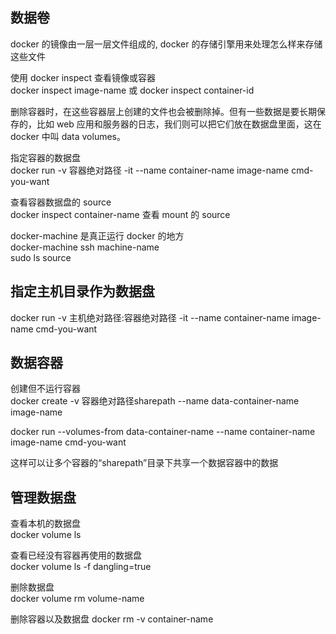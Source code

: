 ## 数据卷  
docker 的镜像由一层一层文件组成的, docker 的存储引擎用来处理怎么样来存储这些文件

使用 docker inspect 查看镜像或容器  
docker inspect image-name 或 docker inspect container-id  

删除容器时，在这些容器层上创建的文件也会被删除掉。但有一些数据是要长期保存的，比如 web 应用和服务器的日志，我们则可以把它们放在数据盘里面，这在 docker 中叫 data volumes。

指定容器的数据盘  
docker run -v 容器绝对路径 -it --name container-name image-name cmd-you-want  

查看容器数据盘的 source  
docker inspect container-name 查看 mount 的 source  

docker-machine 是真正运行 docker 的地方  
docker-machine ssh machine-name  
sudo ls source

## 指定主机目录作为数据盘  
docker run -v 主机绝对路径:容器绝对路径 -it --name container-name image-name cmd-you-want  

## 数据容器  
创建但不运行容器  
docker create -v 容器绝对路径sharepath --name data-container-name image-name  

docker run --volumes-from data-container-name --name container-name image-name cmd-you-want   

这样可以让多个容器的“sharepath”目录下共享一个数据容器中的数据

## 管理数据盘  
查看本机的数据盘  
docker volume ls  

查看已经没有容器再使用的数据盘  
docker volume ls -f dangling=true  

删除数据盘  
docker volume rm volume-name

删除容器以及数据盘
docker rm -v container-name
